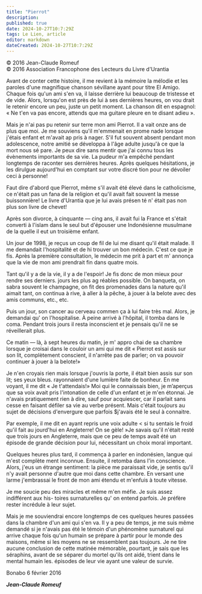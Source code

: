 ```yaml
---
title: "Pierrot"
description: 
published: true
date: 2024-10-27T10:7:29Z
tags: Le Lien, article
editor: markdown
dateCreated: 2024-10-27T10:7:29Z
---
```


<p class="v-card v-sheet theme--light grey lighten-3 px-2">© 2016 Jean-Claude Romeuf<br>© 2016 Association Francophone des Lecteurs du Livre d'Urantia</p>

Avant de conter cette histoire, il me revient à la mémoire la mélodie et les paroles d'une magnifique chanson sévillane ayant pour titre El Amigo. Chaque fois qu'un ami s'en va, il laisse derrière lui beaucoup de tristesse et de vide. Alors, lorsqu'on est près de lui à ses dernières heures, on vou drait le retenir encore un peu, juste un petit moment. La chanson dit en espagnol: « Ne t'en va pas encore, attends que ma guitare pleure en te disant adieu ».

Mais je n'ai pas pu retenir sur terre mon ami Pierrot. Il a vait onze ans de plus que moi. Je me souviens qu'il m'emmenait en prome nade lorsque j'étais enfant et m'avait ap pris à nager. S'il fut souvent absent pendant mon adolescence, notre amitié se développa à l'âge adulte jusqu'à ce que la mort nous sé pare. Je peux dire sans mentir que j'ai connu tous les évènements importants de sa vie. La pudeur m'a empêché pendant longtemps de raconter ses dernières heures. Après quelques hésitations, je les dirulgue aujourd'hui en comptant sur votre discré tion pour ne dévoiler ceci à personne!

Faut dire d'abord que Pierrot, même s'il avait été élevé dans le catholicisme, ce n'était pas un fana de la religion et qu'il avait fait souvent la messe buissonnière! Le livre d'Urantia que je lui avais présen té n' était pas non plus son livre de chevet!

Après son divorce, à cinquante — cing ans, il avait fui la France et s'était converti à l'islam dans le seul but d'épouser une Indonésienne musulmane de la quelle il eut un troisième enfant.

Un jour de 1998, je reçus un coup de fil de lui me disant qu'il était malade. Il me demandait l'hospitalité et de hi trouver un bon médecin. C'est ce que je fis. Après la première consultation, le médecin me prit à part et m' annonça que la vie de mon ami prendrait fin dans quatre mois.

Tant qu'il y a de la vie, il y a de l'espoir! Je fis donc de mon mieux pour rendre ses derniers. jours les plus ag réables possible. On banqueta, on sabra souvent le champagne, on fit des promenades dans la nature qu'il aimait tant, on continua à rive, à aller à la pêche, à jouer à la belote avec des amis communs, etc., etc.

Puis un jour, son cancer au cerveau commen ça à lui faire très mal. Alors, je demandai qu' on l'hospitalise. À peine arrivé à l'hôpital, il tomba dans le coma. Pendant trois jours il resta inconscient et je pensais qu'il ne se réveillerait plus.

Ce matin — là, à sept heures du matin, je m' appro chai de sa chambre lorsque je croisai dans le couloir un ami qui me dit « Pierrot est assis sur son lit, complètement conscient, il n'arrête pas de parler; on va pouvoir continuer à jouer à la belote!»

Je n'en croyais rien mais lorsque j'ouvris la porte, il était bien assis sur son lit; ses yeux bleus. rayonnaient d'une lumière faite de bonheur. En me voyant, il me dit « Je t'attendais!» Moi qui le connaissais bien, je m’aperçus que sa voix avait pris l'intonation de celle d'un enfant et je m'en étonnai. Je n'avais pratiquement rien à dire, sauf pour acquiescer, car il parlait sans cesse en faisant défiler sa vie au verbe présent. Mais c'était toujours au sujet de décisions d'envergure que parfois $j'avais été le seul à connaitre.

Par exemple, il me dit en ayant repris une voix adulte < si tu sentais le froid qu'il fait au jourd'hui en Angleterre! On se gèle! »Je savais qu'il n'était resté que trois jours en Angleterre, mais que ce peu de temps avait été un épisode de grande décision pour lui, nécessitant un choix moral important.

Quelques heures plus tard, il commença à parler en indonésien, langue qui m'est complète ment inconnue. Ensuite, il retomba dans l'in conscience. Alors, j'eus un étrange sentiment: la pièce me paraissait vide, je sentis qu'il n'y avait personne d'autre que moi dans cette chambre. En versant une larme j'embrassai le front de mon ami étendu et m'enfuis à toute vitesse.

Je me soucie peu des miracles et même m'en méfie. Je suis assez indifférent aux his- toires surnaturelles qu' on entend parfois. Je préfère rester incrédule à leur sujet.

Mais je me souviendrai encore longtemps de ces quelques heures passées dans la chambre d'un ami qui s'en va. Il y a peu de temps, je me suis même demandé si je n'avais pas été le témoin d'un phénomène surnaturel qui arrive chaque fois qu'un humain se prépare à partir pour le monde des maisons, même si les moyens ne se ressemblent pas toujours. Je ne tire aucune conclusion de cette matinée mémorable, pourtant, je sais que les séraphins, avant de se séparer du mortel qu'ils ont aidé, trient dans le mental humain les. épisodes de leur vie ayant une valeur de survie.

Bonabo 6 février 2016

***Jean-Claude Romeuf***